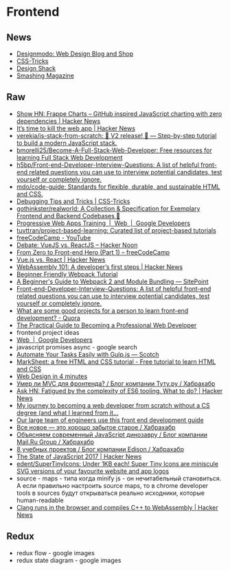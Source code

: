 # Frontend
## News
- [Designmodo: Web Design Blog and Shop](https://designmodo.com/)
- [CSS-Tricks](https://css-tricks.com/)
- [Design Shack](https://designshack.net/)
- [Smashing Magazine](https://www.smashingmagazine.com/)

## Raw
- [Show HN: Frappe Charts – GitHub inspired JavaScript charting with zero dependencies | Hacker News](https://news.ycombinator.com/item?id=15594004)
- [It’s time to kill the web app | Hacker News](https://news.ycombinator.com/item?id=15321015)
- [verekia/js-stack-from-scratch: 🎉 V2 release! 🎉 — Step-by-step tutorial to build a modern JavaScript stack.](https://github.com/verekia/js-stack-from-scratch)
- [bmorelli25/Become-A-Full-Stack-Web-Developer: Free resources for learning Full Stack Web Development](https://github.com/bmorelli25/Become-A-Full-Stack-Web-Developer)
- [h5bp/Front-end-Developer-Interview-Questions: A list of helpful front-end related questions you can use to interview potential candidates, test yourself or completely ignore.](https://github.com/h5bp/Front-end-Developer-Interview-Questions)
- [mdo/code-guide: Standards for flexible, durable, and sustainable HTML and CSS.](https://github.com/mdo/code-guide)
- [Debugging Tips and Tricks | CSS-Tricks](https://css-tricks.com/debugging-tips-tricks/)
- [gothinkster/realworld: A Collection & Specification for Exemplary Frontend and Backend Codebases 🏅](https://github.com/gothinkster/realworld?utm_campaign=explore-email&utm_medium=email&utm_source=newsletter&utm_term=weekly)
- [Progressive Web Apps Training  |  Web  |  Google Developers](https://developers.google.com/web/ilt/pwa/)
- [tuvttran/project-based-learning: Curated list of project-based tutorials](https://github.com/tuvttran/project-based-learning)
- [freeCodeCamp - YouTube](https://www.youtube.com/channel/UC8butISFwT-Wl7EV0hUK0BQ/playlists?app=desktop)
- [Debate: VueJS vs. ReactJS – Hacker Noon](https://hackernoon.com/debate-vuejs-vs-reactjs-9d2a8867b69b)
- [From Zero to Front-end Hero (Part 1) – freeCodeCamp](https://medium.freecodecamp.org/from-zero-to-front-end-hero-part-1-7d4f7f0bff02)
- [Vue.js vs. React | Hacker News](https://news.ycombinator.com/item?id=15052691)
- [WebAssembly 101: A developer’s first steps | Hacker News](https://news.ycombinator.com/item?id=14495893)
- [Beginner Friendly Webpack Tutorial](https://dinosaurscode.xyz/tutorials/2016/07/24/beginner-friendly-webpack-tutorial/)
- [A Beginner's Guide to Webpack 2 and Module Bundling — SitePoint](https://www.sitepoint.com/beginners-guide-to-webpack-2-and-module-bundling/)
- [Front-end-Developer-Interview-Questions: A list of helpful front-end related questions you can use to interview potential candidates, test yourself or completely ignore.](https://github.com/h5bp/Front-end-Developer-Interview-Questions)
- [What are some good projects for a person to learn front-end development? - Quora](https://www.quora.com/What-are-some-good-projects-for-a-person-to-learn-front-end-development)
- [The Practical Guide to Becoming a Professional Web Developer](https://medium.freecodecamp.org/the-practical-guide-to-becoming-a-professional-web-developer-2f255bc25c90)
- frontend project ideas
- [Web  |  Google Developers](https://developers.google.com/web/)
- javascript promises async - google search
- [Automate Your Tasks Easily with Gulp.js ― Scotch](https://scotch.io/tutorials/automate-your-tasks-easily-with-gulp-js)
- [MarkSheet: a free HTML and CSS tutorial - Free tutorial to learn HTML and CSS](http://marksheet.io/)
- [Web Design in 4 minutes](http://jgthms.com/web-design-in-4-minutes/)
- [Умер ли MVC для фронтенда? / Блог компании Туту.ру / Хабрахабр](https://habrahabr.ru/company/tuturu/blog/321820/)
- [Ask HN: Fatigued by the complexity of ES6 tooling. What to do? | Hacker News](https://news.ycombinator.com/item?id=13848746)
- [My journey to becoming a web developer from scratch without a CS degree (and what I learned from it…](https://medium.freecodecamp.org/my-journey-to-becoming-a-web-developer-from-scratch-without-a-cs-degree-2-years-later-and-what-i-4a7fd2ff5503)
- [Our large team of engineers use this front end development guide](https://medium.freecodecamp.org/grabs-front-end-guide-for-large-teams-484d4033cc41)
- [Все новое — это хорошо забытое старое / Хабрахабр](https://habrahabr.ru/post/326046/)
- [Объясняем современный JavaScript динозавру / Блог компании Mail.Ru Group / Хабрахабр](https://habrahabr.ru/company/mailru/blog/340922/)
- [8 учебных проектов / Блог компании Edison / Хабрахабр](https://habrahabr.ru/company/edison/blog/344006/)
- [The State of JavaScript 2017 | Hacker News](https://news.ycombinator.com/item?id=15910795)
- [edent/SuperTinyIcons: Under 1KB each! Super Tiny Icons are miniscule SVG versions of your favourite website and app logos](https://github.com/edent/SuperTinyIcons)
- source - maps - типа когда minify js - он нечитабельный становиться. А если правильно настроить source maps, то в chrome developer tools в sources будут открываться реально исходники, которые  human-readable
- [Clang runs in the browser and compiles C++ to WebAssembly | Hacker News](https://news.ycombinator.com/item?id=16049242)

## Redux
- redux flow - google images
- redux state diagram - google images
